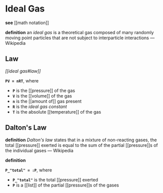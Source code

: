 # Ideal Gas

**see** [[math notation]]

**definition** an _ideal gas_ is a theoretical gas composed of many randomly moving point particles that are not subject to interparticle interactions &mdash; Wikipedia

## Law

_[[ideal gas#law]]_

**`PV = nRT`**, where

- **`P`** is the [[pressure]] of the gas
- **`V`** is the [[volume]] of the gas
- **`n`** is the [[amount of]] gas present
- **`R`** is the _ideal gas constant_
- **`T`** is the absolute [[temperature]] of the gas

## Dalton's Law

**definition** _Dalton's law_ states that in a mixture of non-reacting gases, the total [[pressure]] exerted is equal to the sum of the partial [[pressure]]s of the individual gases &mdash; Wikipedia

**definition**

**`P_"total" = :P`**, where

- **`P_"total"`** is the total [[pressure]] exerted
- **`P`** is a [[list]] of the partial [[pressure]]s of the gases
